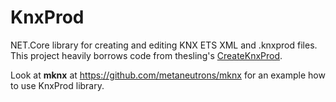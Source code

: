 # KnxProd

NET.Core library for creating and editing KNX ETS XML and .knxprod files. This project heavily borrows code from thesling's [CreateKnxProd](https://github.com/thelsing/CreateKnxProd).

Look at **mknx** at https://github.com/metaneutrons/mknx for an example how to use KnxProd library.